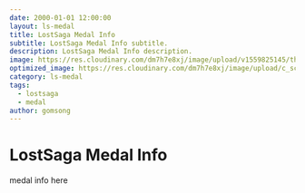 ```yaml
---
date: 2000-01-01 12:00:00
layout: ls-medal
title: LostSaga Medal Info
subtitle: LostSaga Medal Info subtitle.
description: LostSaga Medal Info description.
image: https://res.cloudinary.com/dm7h7e8xj/image/upload/v1559825145/theme16_o0seet.jpg
optimized_image: https://res.cloudinary.com/dm7h7e8xj/image/upload/c_scale,w_380/v1559825145/theme16_o0seet.jpg
category: ls-medal
tags:
  - lostsaga
  - medal
author: gomsong
---
```


# LostSaga Medal Info

medal info here
